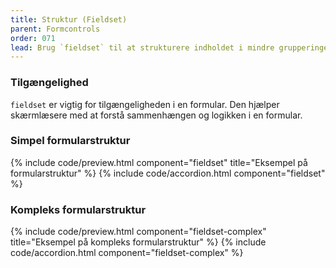 ```yaml
---
title: Struktur (Fieldset)
parent: Formcontrols
order: 071
lead: Brug `fieldset` til at strukturere indholdet i mindre grupperinger. Dette er både godt for skærmlæsere og overblikket.
---
```


<h3 class="h4">Tilgængelighed</h3>

`fieldset` er vigtig for tilgængeligheden i en formular. Den hjælper skærmlæsere med at forstå sammenhængen og logikken i en formular.

### Simpel formularstruktur

{% include code/preview.html component="fieldset" title="Eksempel på formularstruktur"  %}
{% include code/accordion.html component="fieldset" %}

### Kompleks formularstruktur

{% include code/preview.html component="fieldset-complex"  title="Eksempel på kompleks formularstruktur" %}
{% include code/accordion.html component="fieldset-complex" %}

